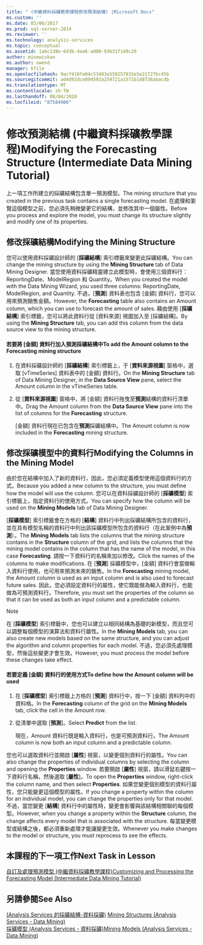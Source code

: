 ```yaml
---
title: " (中繼資料採礦教學課程修改預測結構) |Microsoft Docs"
ms.custom: ''
ms.date: 03/06/2017
ms.prod: sql-server-2014
ms.reviewer: ''
ms.technology: analysis-services
ms.topic: conceptual
ms.assetid: 1a6c138e-643b-4ae6-ad08-93631f149c20
author: minewiskan
ms.author: owend
manager: kfile
ms.openlocfilehash: 9acf410fe04c53493e559257832e5e21727bc45b
ms.sourcegitcommit: ad4d92dce894592a259721a1571b1d8736abacdb
ms.translationtype: MT
ms.contentlocale: zh-TW
ms.lasthandoff: 08/04/2020
ms.locfileid: "87584906"
---
```

# <a name="modifying-the-forecasting-structure-intermediate-data-mining-tutorial"></a><span data-ttu-id="3125f-102">修改預測結構 (中繼資料採礦教學課程)</span><span class="sxs-lookup"><span data-stu-id="3125f-102">Modifying the Forecasting Structure (Intermediate Data Mining Tutorial)</span></span>
  <span data-ttu-id="3125f-103">上一項工作所建立的採礦結構包含單一預測模型。</span><span class="sxs-lookup"><span data-stu-id="3125f-103">The mining structure that you created in the previous task contains a single forecasting model.</span></span> <span data-ttu-id="3125f-104">在處理和瀏覽這個模型之前，您必須先稍微變更它的結構，並修改其中一個屬性。</span><span class="sxs-lookup"><span data-stu-id="3125f-104">Before you process and explore the model, you must change its structure slightly and modify one of its properties.</span></span>  
  
## <a name="modifying-the-mining-structure"></a><span data-ttu-id="3125f-105">修改採礦結構</span><span class="sxs-lookup"><span data-stu-id="3125f-105">Modifying the Mining Structure</span></span>  
 <span data-ttu-id="3125f-106">您可以使用資料採礦設計師的 [**採礦結構**] 索引標籤來變更此採礦結構。</span><span class="sxs-lookup"><span data-stu-id="3125f-106">You can change the mining structure by using the **Mining Structure** tab of Data Mining Designer.</span></span> <span data-ttu-id="3125f-107">當您使用資料採礦精靈建立此模型時，會使用三個資料行：ReportingDate、ModelRegion 和 Quantity。</span><span class="sxs-lookup"><span data-stu-id="3125f-107">When you created the model with the Data Mining Wizard, you used three columns: ReportingDate, ModelRegion, and Quantity.</span></span> <span data-ttu-id="3125f-108">不過，[**預測**] 資料表也包含 [金額] 資料行，您可以用來預測銷售金額。</span><span class="sxs-lookup"><span data-stu-id="3125f-108">However, the **Forecasting** table also contains an Amount column, which you can use to forecast the amount of sales.</span></span> <span data-ttu-id="3125f-109">藉由使用 [**採礦結構**] 索引標籤，您可以將此資料行從 [資料來源] 視圖加入至 [採礦結構]。</span><span class="sxs-lookup"><span data-stu-id="3125f-109">By using the **Mining Structure** tab, you can add this column from the data source view to the mining structure.</span></span>  
  
#### <a name="to-add-the-amount-column-to-the-forecasting-mining-structure"></a><span data-ttu-id="3125f-110">若要將 [金額] 資料行加入預測採礦結構中</span><span class="sxs-lookup"><span data-stu-id="3125f-110">To add the Amount column to the Forecasting mining structure</span></span>  
  
1.  <span data-ttu-id="3125f-111">在資料採礦設計師的 [**採礦結構**] 索引標籤上，于 [**資料來源視圖**] 窗格中，選取 [vTimeSeries] 資料表中的 [金額] 資料行。</span><span class="sxs-lookup"><span data-stu-id="3125f-111">On the **Mining Structure** tab of Data Mining Designer, in the **Data Source View** pane, select the Amount column in the vTimeSeries table.</span></span>  
  
2.  <span data-ttu-id="3125f-112">從 [**資料來源視圖**] 窗格中，將 [金額] 資料行拖曳至**預測**結構的資料行清單中。</span><span class="sxs-lookup"><span data-stu-id="3125f-112">Drag the Amount column from the **Data Source View** pane into the list of columns for the **Forecasting** structure.</span></span>  
  
     <span data-ttu-id="3125f-113">[金額] 資料行現在已包含在**預測**採礦結構中。</span><span class="sxs-lookup"><span data-stu-id="3125f-113">The Amount column is now included in the **Forecasting** mining structure.</span></span>  
  
## <a name="modifying-the-columns-in-the-mining-model"></a><span data-ttu-id="3125f-114">修改採礦模型中的資料行</span><span class="sxs-lookup"><span data-stu-id="3125f-114">Modifying the Columns in the Mining Model</span></span>  
 <span data-ttu-id="3125f-115">由於您在結構中加入了新的資料行，因此，您必須定義模型使用這個資料行的方式。</span><span class="sxs-lookup"><span data-stu-id="3125f-115">Because you added a new column to the structure, you must define how the model will use the column.</span></span> <span data-ttu-id="3125f-116">您可以在資料採礦設計師的 [**採礦模型**] 索引標籤上，指定資料行的使用方式。</span><span class="sxs-lookup"><span data-stu-id="3125f-116">You can specify how the column will be used on the **Mining Models** tab of Data Mining Designer.</span></span>  
  
 <span data-ttu-id="3125f-117">[**採礦模型**] 索引標籤會在方格的 [**結構**] 資料行中列出採礦結構所包含的資料行，並在具有模型名稱的資料行中列出該採礦模型所包含的資料行（在此案例中為**預測**）。</span><span class="sxs-lookup"><span data-stu-id="3125f-117">The **Mining Models** tab lists the columns that the mining structure contains in the **Structure** column of the grid, and lists the columns that the mining model contains in the column that has the name of the model, in this case **Forecasting**.</span></span> <span data-ttu-id="3125f-118">請按一下資料行的名稱來加以修改。</span><span class="sxs-lookup"><span data-stu-id="3125f-118">Click the names of the columns to make modifications.</span></span> <span data-ttu-id="3125f-119">在 [**預測**] 採礦模型中，[金額] 資料行會當做輸入資料行使用，也可用來預測未來的銷售。</span><span class="sxs-lookup"><span data-stu-id="3125f-119">In the **Forecasting** mining model, the Amount column is used as an input column and is also used to forecast future sales.</span></span> <span data-ttu-id="3125f-120">因此，您必須設定資料行的屬性，使它既能做為輸入資料行，也能做為可預測資料行。</span><span class="sxs-lookup"><span data-stu-id="3125f-120">Therefore, you must set the properties of the column so that it can be used as both an input column and a predictable column.</span></span>  
  
> [!NOTE]  
>  <span data-ttu-id="3125f-121">在 [**採礦模型**] 索引標籤中，您也可以建立以相同結構為基礎的新模型，而且您可以調整每個模型的演算法和資料行屬性。</span><span class="sxs-lookup"><span data-stu-id="3125f-121">In the **Mining Models** tab, you can also create new models based on the same structure, and you can adjust the algorithm and column properties for each model.</span></span> <span data-ttu-id="3125f-122">不過，您必須先處理模型，然後這些變更才會生效。</span><span class="sxs-lookup"><span data-stu-id="3125f-122">However, you must process the model before these changes take effect.</span></span>  
  
#### <a name="to-define-how-the-amount-column-will-be-used"></a><span data-ttu-id="3125f-123">若要定義 [金額] 資料行的使用方式</span><span class="sxs-lookup"><span data-stu-id="3125f-123">To define how the Amount column will be used</span></span>  
  
1.  <span data-ttu-id="3125f-124">在 [**採礦模型**] 索引標籤上方格的 [**預測**] 資料行中，按一下 [金額] 資料列中的資料格。</span><span class="sxs-lookup"><span data-stu-id="3125f-124">In the **Forecasting** column of the grid on the **Mining Models** tab, click the cell in the Amount row.</span></span>  
  
2.  <span data-ttu-id="3125f-125">從清單中選取 [**預測**]。</span><span class="sxs-lookup"><span data-stu-id="3125f-125">Select **Predict** from the list.</span></span>  
  
     <span data-ttu-id="3125f-126">現在，Amount 資料行既是輸入資料行，也是可預測資料行。</span><span class="sxs-lookup"><span data-stu-id="3125f-126">The Amount column is now both an input column and a predictable column.</span></span>  
  
 <span data-ttu-id="3125f-127">您也可以選取資料行並開啟 [**屬性**] 視窗，以變更個別資料行的屬性。</span><span class="sxs-lookup"><span data-stu-id="3125f-127">You can also change the properties of individual columns by selecting the column and opening the **Properties** window.</span></span> <span data-ttu-id="3125f-128">若要開啟 [**屬性**] 視窗，請以滑鼠右鍵按一下資料行名稱，然後選取 [**屬性**]。</span><span class="sxs-lookup"><span data-stu-id="3125f-128">To open the **Properties** window, right-click the column name, and then select **Properties**.</span></span> <span data-ttu-id="3125f-129">如果您變更個別模型的資料行屬性，您只能變更這個模型的屬性。</span><span class="sxs-lookup"><span data-stu-id="3125f-129">If you change a property within the column for an individual model, you can change the properties only for that model.</span></span> <span data-ttu-id="3125f-130">不過，當您變更 [**結構**] 資料行中的屬性時，變更會影響與該結構相關聯的每個模型。</span><span class="sxs-lookup"><span data-stu-id="3125f-130">However, when you change a property within the **Structure** column, the change affects every model that is associated with the structure.</span></span> <span data-ttu-id="3125f-131">每當變更模型或結構之後，都必須重新處理才能讓變更生效。</span><span class="sxs-lookup"><span data-stu-id="3125f-131">Whenever you make changes to the model or structure, you must reprocess to see the effects.</span></span>  
  
## <a name="next-task-in-lesson"></a><span data-ttu-id="3125f-132">本課程的下一項工作</span><span class="sxs-lookup"><span data-stu-id="3125f-132">Next Task in Lesson</span></span>  
 [<span data-ttu-id="3125f-133">自訂及處理預測模型 &#40;中繼資料採礦教學課程&#41;</span><span class="sxs-lookup"><span data-stu-id="3125f-133">Customizing and Processing the Forecasting Model &#40;Intermediate Data Mining Tutorial&#41;</span></span>](../../2014/tutorials/customize-process-forecasting-model-intermediate-data-mining-tutorial.md)  
  
## <a name="see-also"></a><span data-ttu-id="3125f-134">另請參閱</span><span class="sxs-lookup"><span data-stu-id="3125f-134">See Also</span></span>  
 <span data-ttu-id="3125f-135">[&#40;Analysis Services 的採礦結構-資料採礦&#41;](../../2014/analysis-services/data-mining/mining-structures-analysis-services-data-mining.md) </span><span class="sxs-lookup"><span data-stu-id="3125f-135">[Mining Structures &#40;Analysis Services - Data Mining&#41;](../../2014/analysis-services/data-mining/mining-structures-analysis-services-data-mining.md) </span></span>  
 [<span data-ttu-id="3125f-136">採礦模型 &#40;Analysis Services - 資料採礦&#41;</span><span class="sxs-lookup"><span data-stu-id="3125f-136">Mining Models &#40;Analysis Services - Data Mining&#41;</span></span>](../../2014/analysis-services/data-mining/mining-models-analysis-services-data-mining.md)  
  
  
